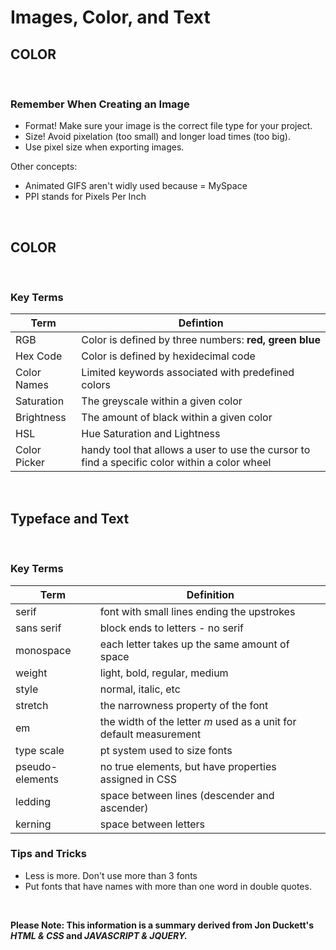 # Images, Color, and Text

## COLOR

&nbsp;


### Remember When Creating an Image

- Format! Make sure your image is the correct file type for your project.
- Size! Avoid pixelation (too small) and longer load times (too big).
- Use pixel size when exporting images.

Other concepts:

- Animated GIFS aren't widly used because = MySpace
- PPI stands for Pixels Per Inch

&nbsp;



## COLOR

&nbsp;


### Key Terms

Term | Defintion
----- | -----
RGB | Color is defined by three numbers: **red, green blue**
Hex Code | Color is defined by hexidecimal code
Color Names | Limited keywords associated with predefined colors
Saturation | The greyscale within a given color
Brightness | The amount of black within a given color
HSL | Hue Saturation and Lightness
Color Picker | handy tool that allows a user to use the cursor to find a specific color within a color wheel

&nbsp;


## Typeface and Text

&nbsp;


### Key Terms

Term | Definition
----- | -----
serif | font with small lines ending the upstrokes
sans serif | block ends to letters - no serif
monospace | each letter takes up the same amount of space
weight | light, bold, regular, medium
style | normal, italic, etc
stretch | the narrowness property of the font
em | the width of the letter *m* used as a unit for default measurement
type scale | pt system used to size fonts
pseudo-elements | no true elements, but have properties assigned in CSS
ledding | space between lines (descender and ascender)
kerning | space between letters

### Tips and Tricks

- Less is more. Don't use more than 3 fonts
- Put fonts that have names with more than one word in double quotes.


&nbsp;


**Please Note: This information is a summary derived from Jon Duckett's *HTML & CSS* and *JAVASCRIPT & JQUERY.***


